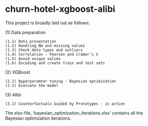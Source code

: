 # churn-hotel-xgboost-alibi
This project is broadly laid out as follows:

(1) Data preparation
    
    (1.1) Data presentation
    (1.2) Handling NA and missing values
    (1.3) Check data types and outliers 
    (1.4) Correlation - Pearson and Cramer’s V 
    (1.5) Avoid unique values
    (1.6) Encoding and create train and test sets		

(2) XGBoost
    
    (2.1) Hyperparamter tuning - Bayesian optimization
    (2.2) Evaluate the model 

(3) Alibi
    
    (3.1) Counterfactuals Guided by Prototypes - in action





The xlsx-file, ‘bayesian_optimization_iterations.xlsx’ contains all the Bayesian optimization iterations. 
